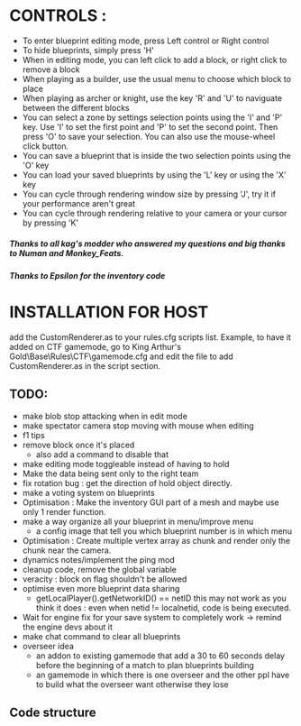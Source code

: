 # CONTROLS :
- To enter blueprint editing mode, press Left control or Right control
- To hide blueprints, simply press 'H'
- When in editing mode, you can left click to add a block, or right click to remove a block
- When playing as a builder, use the usual menu to choose which block to place
- When playing as archer or knight, use the key 'R' and 'U' to naviguate between the different blocks
- You can select a zone by settings selection points using the 'I' and 'P' key. Use 'I' to set the first point and 'P' to set the second point. Then press 'O' to save your selection. You can also use the mouse-wheel click button.
- You can save a blueprint that is inside the two selection points using the 'O' key
- You can load your saved blueprints by using the 'L' key or using the 'X' key
- You can cycle through rendering window size by pressing 'J', try it if your performance aren't great
- You can cycle through rendering relative to your camera or your cursor by pressing 'K'
##### Thanks to all kag's modder who answered my questions and big thanks to Numan and Monkey_Feats.
##### Thanks to Epsilon for the inventory code

# INSTALLATION FOR HOST
add the CustomRenderer.as to your rules.cfg scripts list. Example, to have it added on CTF gamemode, go to King Arthur's Gold\Base\Rules\CTF\gamemode.cfg and edit the file to add CustomRenderer.as in the script section.

## TODO:
- make blob stop attacking when in edit mode
- make spectator camera stop moving with mouse when editing
- f1 tips
- remove block once it's placed
    - also add a command to disable that
- make editing mode toggleable instead of having to hold
- Make the data being sent only to the right team
- fix rotation bug : get the direction of hold object directly.
- make a voting system on blueprints
- Optimisation : Make the inventory GUI part of a mesh and maybe use only 1 render function.
- make a way organize all your blueprint in menu/improve menu
    - a config image that tell you which blueprint number is in which menu
- Optimisation : Create multiple vertex array as chunk and render only the chunk near the camera.
- dynamics notes/implement the ping mod
- cleanup code, remove the global variable
- veracity : block on flag shouldn't be allowed 
- optimise even more blueprint data sharing
    - getLocalPlayer().getNetworkID() == netID this may not work as you think it does : even when netid != localnetid, code is being executed.
- Wait for engine fix for your save system to completely work -> remind the engine devs about it
- make chat command to clear all blueprints
- overseer idea
    - an addon to existing gamemode that add a 30 to 60 seconds delay before the beginning of a match to plan blueprints building
    - an gamemode in which there is one overseer and the other ppl have to build what the overseer want otherwise they lose

## Code structure
